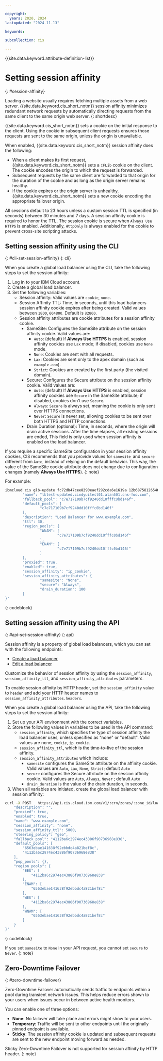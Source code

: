 ```yaml
---

copyright:
  years: 2020, 2024
lastupdated: "2024-11-13"

keywords:

subcollection: cis

---
```


{{site.data.keyword.attribute-definition-list}}

# Setting session affinity
{: #session-affinity}

Loading a website usually requires fetching multiple assets from a web server. {{site.data.keyword.cis_short_notm}} session affinity minimizes redundant network requests by automatically directing requests from the same client to the same origin web server.
{: shortdesc}

{{site.data.keyword.cis_short_notm}} sets a cookie on the initial response to the client. Using the cookie in subsequent client requests ensures those requests are sent to the same origin, unless the origin is unavailable.

When enabled, {{site.data.keyword.cis_short_notm}} session affinity does the following:

* When a client makes its first request, {{site.data.keyword.cis_short_notm}} sets a `CFLib` cookie on the client. The cookie encodes the origin to which the request is forwarded.
* Subsequent requests by the same client are forwarded to that origin for the duration of the cookie and as long as the origin server remains healthy.
* If the cookie expires or the origin server is unhealthy, {{site.data.keyword.cis_short_notm}} sets a new cookie encoding the appropriate failover origin.

All sessions default to 23 hours unless a custom session TTL is specified (in seconds) between 30 minutes and 7 days. A session affinity cookie is required to honor the TTL. The session cookie is secure when `Always Use HTTPS` is enabled. Additionally, `HttpOnly` is always enabled for the cookie to prevent cross-site scripting attacks.

## Setting session affinity using the CLI
{: #cli-set-session-affinity}
{: cli}

When you create a global load balancer using the CLI, take the following steps to set the session affinity:

1. Log in to your IBM Cloud account.
1. Create a global load balancer.
1. Set the following variables:
   * Session affinity: Valid values are `cookie`, `none`.
   * Session Affinity TTL: Time, in seconds, until this load balancers session affinity cookie expires after being created. Valid values between `1800`, `604800`. Default is `82800`.
   * Session affinity attributes are cookie attributes for a session affinity cookie.
      * SameSite: Configures the SameSite attribute on the session affinity cookie. Valid values are:
         *  `Auto`: (default) If **Always Use HTTPS** is enabled, session affinity cookies use `Lax` mode; if disabled, cookies use `None` mode.
         *  `None`: Cookies are sent with all requests.
         *  `Lax`: Cookies are sent only to the apex domain (such as `example.com`).
         *  `Strict`: Cookies are created by the first party (the visited domain).
      * Secure: Configures the Secure attribute on the session affinity cookie. Valid values are:
         *  `Auto`: (default) If **Always Use HTTPS** is enabled, session affinity cookies use `Secure` in the SameSite attribute; if disabled, cookies don't use `Secure`.
         *  `Always`: `Secure` is always set, meaning the cookie is only sent over HTTPS connections.
         *  `Never`: `Secure` is never set, allowing cookies to be sent over both HTTPS and HTTP connections.
      * Drain Duration (optional): Time, in seconds, where the origin will drain active sessions. After the time elapses, all existing sessions are ended, This field is only used when session affinity is enabled on the load balancer.

If you require a specific SameSite configuration in your session affinity cookies, CIS recommends that you provide values for `samesite `and `secure` different from `Auto`, instead of relying on the default behavior. This way, the value of the SameSite cookie attribute does not change due to configuration changes (namely **Always Use HTTPS**).
{: note}

For example:

```sh
ibmcloud cis glb-update fc72db47cee8290eaef292cda6e1619a 12b68758126546e0d129c7bbadfa87f0  -s '{
        "name": "lbtest-updated.cindyuitest01.alan501.cns-foo.com",
        "fallback_pool": "c7e717109b7cf9240dd10fffc0bd146f",
        "default_pools": [
                "c7e717109b7cf9240dd10fffc0bd146f"
        ],
        "description": "Load Balancer for www.example.com",
        "ttl": 30,
        "region_pools": {
                "WNAM": [
                        "c7e717109b7cf9240dd10fffc0bd146f"
                ],
                "ENAM": [
                        "c7e717109b7cf9240dd10fffc0bd146f"
                ]
        },
        "proxied": true,
        "enabled": true,
        "session_affinity": "ip_cookie",
        "session_affinity_attributes": {
                "samesite": "None",
                "secure": "Always",
                "drain_duration": 100
        }
}'
```
{: codeblock}

## Setting session affinity using the API
{: #api-set-session-affinity}
{: api}

Session affinity is a property of global load balancers, which you can set with the following endpoints:

* [Create a load balancer](/apidocs/cis#create-load-balancer)
* [Edit a load balancer](https://cloud.ibm.com/apidocs/cis#edit-load-balancer)

Customize the behavior of session affinity by using the `session_affinity`, `session_affinity_ttl`, and `session_affinity_attributes` parameters.

To enable session affinity by HTTP header, set the `session_affinity` value to `header` and add your
HTTP header names to `session_affinity_attributes.headers`.

When you create a global load balancer using the API, take the following steps to set the session affinity:

1. Set up your API environment with the correct variables.
1. Store the following values in variables to be used in the API command:
    * `session_affinity`, which specifies the type of session affinity the load balancer uses, unless specified as "none" or "default". Valid values are none, `cookie`, `ip_cookie`.
    * `session_affinity_ttl`, which is the time-to-live of the session affinity.
    * `session_affinity_attributes` which include:
        * `samesite` configures the SameSite attribute on the affinity cookie. Valid values are `Auto`, `Lax`, `None`, `Strict`; default `Auto`
        * `secure` configures the Secure attribute on the session affinity cookie. Valid values are `Auto`, `Always`, `Never` ; default `Auto`
        * `drain_duration` is the value of the drain duration, in seconds.
1. When all variables are initiated, create the global load balancer with session affinity:

```sh
curl -X POST   https://api.cis.cloud.ibm.com/v1/:crn/zones/:zone_id/load_balancers   -H 'content-type: application/json'   -H 'x-auth-user-token: Bearer xxxxxx'   -d '{
    "description": "",
    "proxied": true,
    "enabled": true,
    "name": "www.example.com",
    "session_affinity": "none",
    "session_affinity_ttl": 5000,
    "steering_policy": "geo",
    "fallback_pool": "4112ba6c2974ec43886f90736968e838",
    "default_pools": [
        "6563ebae141638f92ebbdc4a821bef8c",
        "4112ba6c2974ec43886f90736968e838"
    ],
    "pop_pools": {},
    "region_pools": {
        "EEU": [
            "4112ba6c2974ec43886f90736968e838"
        ],
        "ENAM": [
            "6563ebae141638f92ebbdc4a821bef8c"
        ],
        "WEU": [
            "4112ba6c2974ec43886f90736968e838"
        ],
        "WNAM": [
            "6563ebae141638f92ebbdc4a821bef8c"
        ]
    }
}'
```
{: codeblock}

If you set `samesite` to `None` in your API request, you cannot set `secure` to `Never`.
{: note}

## Zero-Downtime Failover
{: #zero-downtime-failover}

Zero-Downtime Failover automatically sends traffic to endpoints within a pool during transient network issues. This helps reduce errors shown to your users when issues occur in between active health monitors.

You can enable one of three options:

* **None**: No failover will take place and errors might show to your users.
* **Temporary**: Traffic will be sent to other endpoints until the originally pinned endpoint is available.
* **Sticky**: The session affinity cookie is updated and subsequent requests are sent to the new endpoint moving forward as needed.

Sticky Zero-Downtime Failover is not supported for session affinity by HTTP header.
{: note}
